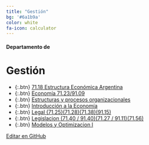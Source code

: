 ```yaml
---
title: "Gestión"
bg: '#6a1b9a'
color: white
fa-icon: calculator
---
```

#### Departamento de
# Gestión

<!---
No poner los links de t.joinchat directamente,
>>>> NO USAR https://www.protectyourlinks.com/ <<<<
En lugar de https://t.me/joinchat/SaraSasasa-sa poner j/SaraSasasa-sa
-->

*  {:.btn} [71.18 Estructura Económica Argentina](j/Y_uH45CCFpI4MGFh)
*  {:.btn} [Economía 71.23/91.09](j/IBdM83tbkuBmMWIx)
*  {:.btn} [Estructuras y procesos organizacionales](j/JVSqbFClnCB_H9pXiBQXwg)
*  {:.btn} [Introducción a la Economía](j/DMszThPQoAF1vprvSOeGsA)
*  {:.btn} [Legal (71.25)(71.28)(71.38)(91.15)](j/DFRad062TDrSFhJcke8foA)
*  {:.btn} [Legislacion  (71.40 / 91.40)(71.27 / 91.11)(71.56)](j/t1XMAZ0A6-w5NjVh)
*  {:.btn} [Modelos y Optimizacion I](j/LVQydh2rcgCYHdeH35xWPg)

<span class="editongithub">
	<a href="{{site.github.repository_url}}/blob/master/{{page.path}}">
		<i class="fas fa-pen"></i> Editar en GitHub
	</a>
</span>
